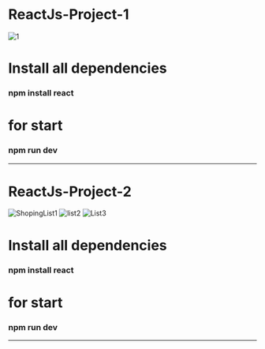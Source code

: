 # ReactJs-Project-1

![1](https://github.com/muharremozen04/React-Zero-To-Hero/assets/60547236/20afb13f-6ddc-4a41-b773-3db862bf0887)

# Install all dependencies
<h3> npm install react </h3>


# for start
<h3> npm run dev </h3>




*************************************************************************************************

# ReactJs-Project-2

![ShopingList1](https://github.com/muharremozen04/React-Zero-To-Hero/assets/60547236/388026e8-38a8-4114-b379-54c0c98c1b59)
![list2](https://github.com/muharremozen04/React-Zero-To-Hero/assets/60547236/1dc6d85a-63a8-46dd-9bdf-1df0386356e9)
![List3](https://github.com/muharremozen04/React-Zero-To-Hero/assets/60547236/6d6f0150-47c9-46a3-9d68-67b0ecf2909a)


# Install all dependencies
<h3> npm install react </h3>


# for start
<h3> npm run dev </h3>




*************************************************************************************************

